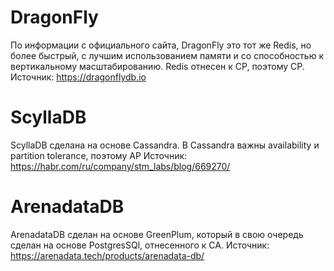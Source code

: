 # DragonFly
По информации с официального сайта, DragonFly это тот же Redis, но более быстрый, с лучшим использованием памяти и со способностью к вертикальному
масштабированию. Redis отнесен к CP, поэтому CP.
Источник: https://dragonflydb.io
# ScyllaDB
ScyllaDB сделана на основе Cassandra. В Cassandra важны availability и partition tolerance, поэтому AP 
Источник: https://habr.com/ru/company/stm_labs/blog/669270/
# ArenadataDB
ArenadataDB сделан на основе GreenPlum, который в свою очередь сделан на основе PostgresSQl, отнесенного к CA.
Источник: https://arenadata.tech/products/arenadata-db/
